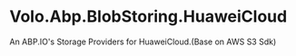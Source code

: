 # Volo.Abp.BlobStoring.HuaweiCloud
An ABP.IO's Storage Providers for HuaweiCloud.(Base on AWS S3 Sdk)
